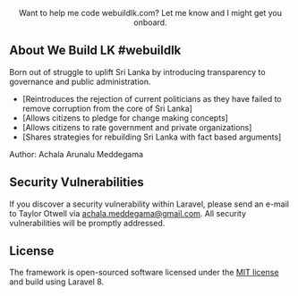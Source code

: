 <p align="center">
Want to help me code webuildlk.com? Let me know and I might get you onboard. 
</p>

## About We Build LK #webuildlk

Born out of struggle to uplift Sri Lanka by introducing transparency to governance and public administration.

- [Reintroduces the rejection of current politicians as they have failed to remove corruption from the core of Sri Lanka]
- [Allows citizens to pledge for change making concepts]
- [Allows citizens to rate government and private organizations]
- [Shares strategies for rebuilding Sri Lanka with fact based arguments]

Author: Achala Arunalu Meddegama

## Security Vulnerabilities

If you discover a security vulnerability within Laravel, please send an e-mail to Taylor Otwell via [achala.meddegama@gmail.com](achala.meddegama@gmail.com). All security vulnerabilities will be promptly addressed.

## License

The framework is open-sourced software licensed under the [MIT license](https://opensource.org/licenses/MIT) and build using Laravel 8.
